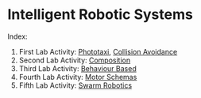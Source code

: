 # Intelligent Robotic Systems

Index:
1. First Lab Activity: [Phototaxi](./lab0/Phototaxi/phototaxi.md), [Collision Avoidance](./lab0/Collision%20Avoidance/collision_avoidance.md)
2. Second Lab Activity: [Composition](./lab1/report.md)
3. Third Lab Activity: [Behaviour Based](./lab2/report.md)
4. Fourth Lab Activity: [Motor Schemas](./lab3/report.md)
5. Fifth Lab Activity: [Swarm Robotics](./lab4/report.md)

